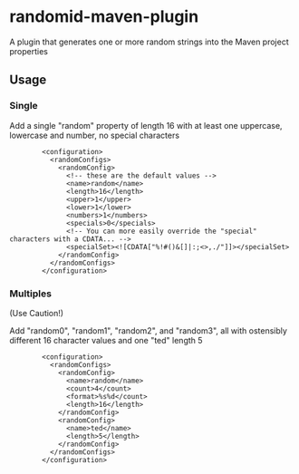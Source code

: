 # randomid-maven-plugin

A plugin that generates one or more random strings into the Maven project properties


## Usage

### Single
Add a single "random" property of length 16 with at least one uppercase, lowercase and number, no special characters
```
        <configuration>
          <randomConfigs>
            <randomConfig>
              <!-- these are the default values -->
              <name>random</name>
              <length>16</length>
              <upper>1</upper>
              <lower>1</lower>
              <numbers>1</numbers>
              <specials>0</specials>
              <!-- You can more easily override the "special" characters with a CDATA... -->
              <specialSet><![CDATA["%!#()&[]|:;<>,./"]]></specialSet>
            </randomConfig>
          </randomConfigs>
        </configuration>
```

### Multiples
(Use Caution!)

Add "random0", "random1", "random2", and "random3", all with ostensibly different 16 character values
and one "ted" length 5
```
        <configuration>
          <randomConfigs>
            <randomConfig>
              <name>random</name>
              <count>4</count>
              <format>%s%d</count>
              <length>16</length>
            </randomConfig>
            <randomConfig>
              <name>ted</name>
              <length>5</length>
            </randomConfig>
          </randomConfigs>
        </configuration>
```
